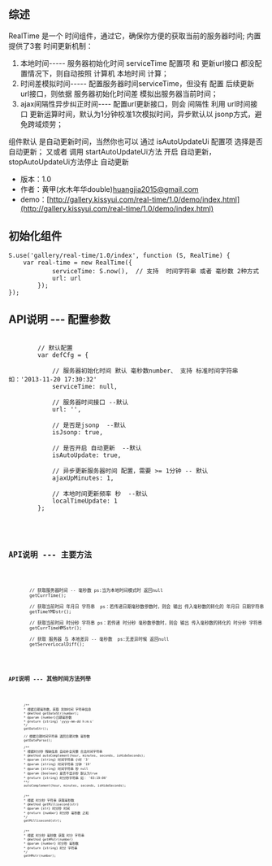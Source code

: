 ## 综述

RealTime 是一个 时间组件，通过它，确保你方便的获取当前的服务器时间; 内置提供了3套 时间更新机制：

1. 本地时间----- 服务器初始化时间 serviceTime 配置项 和 更新url接口 都没配置情况下，则自动按照 计算机 本地时间 计算；  
2. 时间差模拟时间----- 配置服务器时间serviceTime，但没有 配置 后续更新 url接口，则依据 服务器初始化时间差 模拟出服务器当前时间； 
3. ajax间隔性异步纠正时间---- 配置url更新接口，则会 间隔性 利用 url时间接口 更新运算时间，默认为1分钟校准1次模拟时间，异步默认以 jsonp方式，避免跨域烦劳；  
	   
组件默认 是自动更新时间，当然你也可以 通过 isAutoUpdateUi 配置项 选择是否自动更新； 又或者 调用 startAutoUpdateUi方法 开启 自动更新， stopAutoUpdateUi方法停止 自动更新


* 版本：1.0
* 作者：黄甲(水木年华double)<huangjia2015@gmail.com>
* demo：[http://gallery.kissyui.com/real-time/1.0/demo/index.html](http://gallery.kissyui.com/real-time/1.0/demo/index.html)

## 初始化组件

    S.use('gallery/real-time/1.0/index', function (S, RealTime) {
        var real-time = new RealTime({
         		serviceTime: S.now(),  // 支持  时间字符串 或者 毫秒数 2种方式
                url: url    
         	});
    });

## API说明 --- 配置参数
<pre class="prettyprint prettyprinted">
	<code class="lang-javascript">
		// 默认配置
        var defCfg = {

            // 服务器初始化时间 默认 毫秒数number、 支持 标准时间字符串如：'2013-11-20 17:30:32'
            serviceTime: null,

            // 服务器时间接口 --默认
            url: '',
			
			// 是否是jsonp  --默认
			isJsonp: true,
			
			// 是否开启 自动更新  --默认
			isAutoUpdate: true,
			
            // 异步更新服务器时间 配置，需要 >= 1分钟 -- 默认
            ajaxUpMinutes: 1,

            // 本地时间更新频率 秒  --默认
            localTimeUpdate: 1              
        };  
	<code>
</pre>


## API说明 --- 主要方法
<pre class="prettyprint prettyprinted">
	<code class="lang-javascript">

        // 获取服务器时间 -- 毫秒数 ps:当为本地时间模式时 返回null
        getCurrTime();

		// 获取当前时间 年月日 字符串  ps：若传递日期毫秒数参数时，则会 输出 传入毫秒数的转化的 年月日 日期字符串
		getTimeYMDstr();
		
		// 获取当前时间 时分秒 字符串 ps：若传递 时分秒 毫秒数参数时，则会 输出 传入毫秒数的转化的 时分秒 字符串
        getCurrTimeHMSstr();

        // 获取 服务器 与 本地差异 -- 毫秒数  ps:无差异时候 返回null
        getServerLocalDiff();
	<code>
</pre>


## API说明 --- 其他时间方法列举
<pre class="prettyprint prettyprinted">
	<code class="lang-javascript">

        /**
        * 根据日期毫秒数，获取 具体时间 字符串信息 
        * @method getDateStr(number); 
        * @param {number}日期毫秒数
        * @return {string} 'yyyy-mm-dd h:m:s'
        */ 
        getDateStr();

        // 根据日期时间字符串 返回日期对象 毫秒数
        getDateParse();

		/**
        * 根据时分秒 残缺信息 自动补全完整 合法时间字符串
        * @method autoComplement(hour, minutes, seconds, isHideSeconds);
        * @param {string} 时间字符串 小时 '3'
        * @param {string} 时间字符串 分钟 '19'
        * @param {string} 时间字符串 秒 null
        * @param {boolean} 是否不显示秒 默认为true
        * @return {string} 时分秒字符串 如： '03:19:00'
        **/ 
        autoComplement(hour, minutes, seconds, isHideSeconds);


        /**
        * 根据 时分秒 字符串 获取毫秒数
        * @method getMillisecond(str)
        * @param {str} 时分秒 时间
        * @return {number} 时分秒 毫秒数 之和
        */
        getMillisecond(str);


     	/**
        * 根据 时分秒 毫秒数 获取 时分 字符串
        * @method getHMstr(number)
        * @param {number} 时分秒 毫秒数
        * @return {string} 时分 字符串
        */
        getHMstr(number);

	<code>
</pre>

